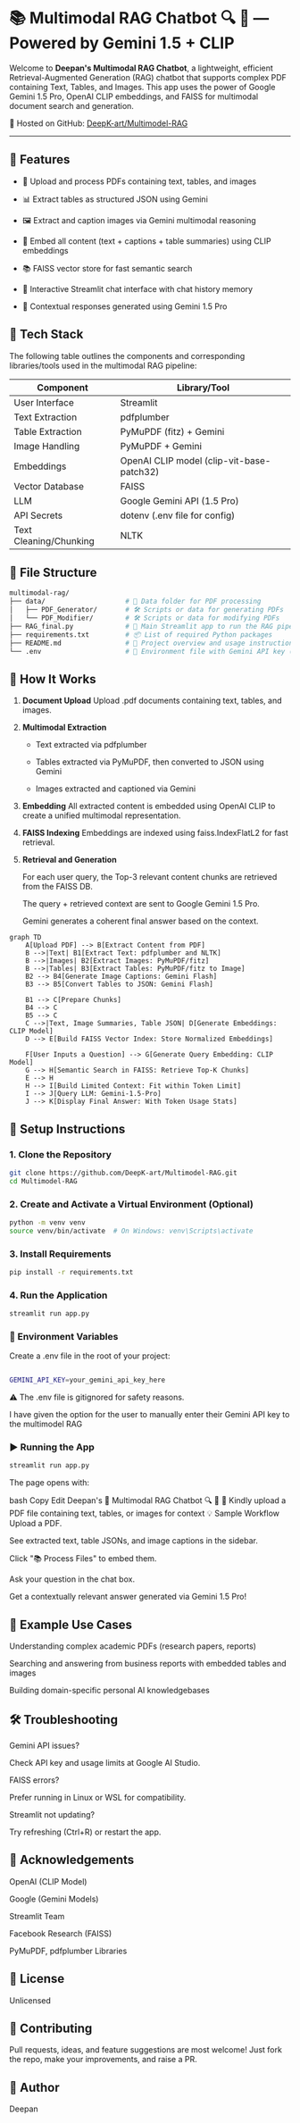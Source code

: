 # 📚 Multimodal RAG Chatbot 🔍 🤖 — Powered by Gemini 1.5 + CLIP
Welcome to **Deepan's Multimodal RAG Chatbot**, a lightweight, efficient Retrieval-Augmented Generation (RAG) chatbot that supports complex PDF containing Text, Tables, and Images.
This app uses the power of Google Gemini 1.5 Pro, OpenAI CLIP embeddings, and FAISS for multimodal document search and generation.

🔗 Hosted on GitHub: [DeepK-art/Multimodel-RAG](https://github.com/DeepK-art/Multimodel-RAG.git)

---

## 🚀 Features
- 📄 Upload and process PDFs containing text, tables, and images

- 📊 Extract tables as structured JSON using Gemini

- 🖼️ Extract and caption images via Gemini multimodal reasoning

- 🧠 Embed all content (text + captions + table summaries) using CLIP embeddings

- 📚 FAISS vector store for fast semantic search

- 💬 Interactive Streamlit chat interface with chat history memory

- 🤖 Contextual responses generated using Gemini 1.5 Pro

## 🧰 Tech Stack

The following table outlines the components and corresponding libraries/tools used in the multimodal RAG pipeline:

| Component              | Library/Tool                                    |
|-----------------------|-------------------------------------------------|
| User Interface        | Streamlit                                       |
| Text Extraction       | pdfplumber                                      |
| Table Extraction      | PyMuPDF (fitz) + Gemini                         |
| Image Handling        | PyMuPDF + Gemini                                |
| Embeddings            | OpenAI CLIP model (clip-vit-base-patch32)       |
| Vector Database       | FAISS                                           |
| LLM                   | Google Gemini API (1.5 Pro)                      |
| API Secrets           | dotenv (.env file for config)                   |
| Text Cleaning/Chunking | NLTK                                            |

## 📁 File Structure

```bash
multimodal-rag/
├── data/                    # 📂 Data folder for PDF processing
│   ├── PDF_Generator/       # 🛠️ Scripts or data for generating PDFs
│   └── PDF_Modifier/        # 🛠️ Scripts or data for modifying PDFs
├── RAG_final.py             # 🎯 Main Streamlit app to run the RAG pipeline
├── requirements.txt         # 📦 List of required Python packages
├── README.md                # 📘 Project overview and usage instructions
└── .env                     # 🔐 Environment file with Gemini API key (excluded from Git)
```

## 🧪 How It Works
1. **Document Upload**
    Upload .pdf documents containing text, tables, and images.

2. **Multimodal Extraction**

   - Text extracted via pdfplumber

   - Tables extracted via PyMuPDF, then converted to JSON using Gemini

   - Images extracted and captioned via Gemini

3. **Embedding**
     All extracted content is embedded using OpenAI CLIP to create a unified multimodal representation.

4. **FAISS Indexing**
     Embeddings are indexed using faiss.IndexFlatL2 for fast retrieval.

5. **Retrieval and Generation**

    For each user query, the Top-3 relevant content chunks are retrieved from the FAISS DB.

    The query + retrieved context are sent to Google Gemini 1.5 Pro.

    Gemini generates a coherent final answer based on the context.


```mermaid
graph TD
    A[Upload PDF] --> B[Extract Content from PDF]
    B -->|Text| B1[Extract Text: pdfplumber and NLTK]
    B -->|Images| B2[Extract Images: PyMuPDF/fitz]
    B -->|Tables| B3[Extract Tables: PyMuPDF/fitz to Image]
    B2 --> B4[Generate Image Captions: Gemini Flash]
    B3 --> B5[Convert Tables to JSON: Gemini Flash]
    
    B1 --> C[Prepare Chunks]
    B4 --> C
    B5 --> C
    C -->|Text, Image Summaries, Table JSON| D[Generate Embeddings: CLIP Model]
    D --> E[Build FAISS Vector Index: Store Normalized Embeddings]
    
    F[User Inputs a Question] --> G[Generate Query Embedding: CLIP Model]
    G --> H[Semantic Search in FAISS: Retrieve Top-K Chunks]
    E --> H
    H --> I[Build Limited Context: Fit within Token Limit]
    I --> J[Query LLM: Gemini-1.5-Pro]
    J --> K[Display Final Answer: With Token Usage Stats]

```


## 📝 Setup Instructions
### 1. Clone the Repository
``` bash
git clone https://github.com/DeepK-art/Multimodel-RAG.git
cd Multimodel-RAG
```

### 2. Create and Activate a Virtual Environment (Optional)
```bash
python -m venv venv
source venv/bin/activate  # On Windows: venv\Scripts\activate
```
### 3. Install Requirements
```bash
pip install -r requirements.txt
```
### 4. Run the Application
```bash
streamlit run app.py
```

### 🔐 Environment Variables
Create a .env file in the root of your project:

```bash

GEMINI_API_KEY=your_gemini_api_key_here
```
⚠️ The .env file is gitignored for safety reasons.

I have given the option for the user to manually enter their Gemini API key to the multimodel RAG 

### ▶️ Running the App
```bash
streamlit run app.py
```
The page opens with:

bash
Copy
Edit
Deepan's 🙂  Multimodal RAG Chatbot 🔍 🤖 
📎 Kindly upload a PDF file containing text, tables, or images for context
💡 Sample Workflow
Upload a PDF.

See extracted text, table JSONs, and image captions in the sidebar.

Click "📚 Process Files" to embed them.

Ask your question in the chat box.

Get a contextually relevant answer generated via Gemini 1.5 Pro!

## 🧪 Example Use Cases
Understanding complex academic PDFs (research papers, reports)

Searching and answering from business reports with embedded tables and images

Building domain-specific personal AI knowledgebases

## 🛠️ Troubleshooting
Gemini API issues?

Check API key and usage limits at Google AI Studio.

FAISS errors?

Prefer running in Linux or WSL for compatibility.

Streamlit not updating?

Try refreshing (Ctrl+R) or restart the app.

## 🙏 Acknowledgements
OpenAI (CLIP Model)

Google (Gemini Models)

Streamlit Team

Facebook Research (FAISS)

PyMuPDF, pdfplumber Libraries

## 📜 License
Unlicensed

## 🤝 Contributing
Pull requests, ideas, and feature suggestions are most welcome!
Just fork the repo, make your improvements, and raise a PR.

## 👋 Author
Deepan





